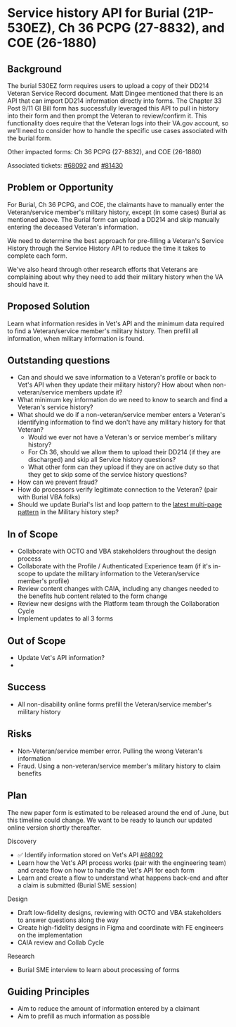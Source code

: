 
# Service history API for Burial (21P-530EZ), Ch 36 PCPG (27-8832), and COE (26-1880)

## Background

The burial 530EZ form requires users to upload a copy of their DD214 Veteran Service Record document. Matt Dingee mentioned that there is an API that can import DD214 information directly into forms. The Chapter 33 Post 9/11 GI Bill form has successfully leveraged this API to pull in history into their form and then prompt the Veteran to review/confirm it. This functionality does require that the Veteran logs into their VA.gov account, so we'll need to consider how to handle the specific use cases associated with the burial form.

Other impacted forms: Ch 36 PCPG (27-8832), and COE (26-1880) 

Associated tickets: [#68092](https://github.com/department-of-veterans-affairs/va.gov-team/issues/68092) and [#81430](https://github.com/orgs/department-of-veterans-affairs/projects/1237/views/1?sliceBy%5BcolumnId%5D=Assignees&sliceBy%5Bvalue%5D=fiorella-io&pane=issue&itemId=62886109)


## Problem or Opportunity
For Burial, Ch 36 PCPG, and COE, the claimants have to manually enter the Veteran/service member's military history, except (in some cases) Burial as mentioned above. The Burial form can upload a DD214 and skip manually entering the deceased Veteran's information. 

We need to determine the best approach for pre-filling a Veteran's Service History through the Service History API to reduce the time it takes to complete each form. 

We've also heard through other research efforts that Veterans are complaining about why they need to add their military history when the VA should have it. 

## Proposed Solution

Learn what information resides in Vet's API and the minimum data required to find a Veteran/service member's military history. Then prefill all information, when military information is found. 

## Outstanding questions
- Can and should we save information to a Veteran's profile or back to Vet's API when they update their military history? How about when non-veteran/service members update it?
- What minimum key information do we need to know to search and find a Veteran's service history?
- What should we do if a non-veteran/service member enters a Veteran's identifying information to find we don't have any military history for that Veteran?
     - Would we ever not have a Veteran's or service member's military history?
     - For Ch 36, should we allow them to upload their DD214 (if they are discharged) and skip all Service history questions?
     - What other form can they upload if they are on active duty so that they get to skip some of the service history questions?
- How can we prevent fraud?
- How do processors verify legitimate connection to the Veteran? (pair with Burial VBA folks)
- Should we update Burial's list and loop pattern to the [latest multi-page pattern](https://design.va.gov/patterns/ask-users-for/multiple-responses#how-to-design-and-build---multi-page) in the Military history step?

## In of Scope
- Collaborate with OCTO and VBA stakeholders throughout the design process
- Collaborate with the Profile / Authenticated Experience team (if it's in-scope to update the military information to the Veteran/service member's profile)
- Review content changes with CAIA, including any changes needed to the benefits hub content related to the form change
- Review new designs with the Platform team through the Collaboration Cycle
- Implement updates to all 3 forms

  
## Out of Scope
- Update Vet's API information?
- 

## Success
- All non-disability online forms prefill the Veteran/service member's military history
  
## Risks
- Non-Veteran/service member error. Pulling the wrong Veteran's information
- Fraud. Using a non-veteran/service member's military history to claim benefits

## Plan

The new paper form is estimated to be released around the end of June, but this timeline could change. We want to be ready to launch our updated online version shortly thereafter.

Discovery 
- ✅ Identify information stored on Vet's API [#68092](https://github.com/department-of-veterans-affairs/va.gov-team/issues/68092)
- Learn how the Vet's API process works (pair with the engineering team) and create flow on how to handle the Vet's API for each form
- Learn and create a flow to understand what happens back-end and after a claim is submitted (Burial SME session)

Design

- Draft low-fidelity designs, reviewing with OCTO and VBA stakeholders to answer questions along the way
- Create high-fidelity designs in Figma and coordinate with FE engineers on the implementation
- CAIA review and Collab Cycle

Research
- Burial SME interview to learn about processing of forms


## Guiding Principles

- Aim to reduce the amount of information entered by a claimant
- Aim to prefill as much information as possible

